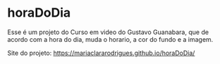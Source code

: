# horaDoDia
Esse é um projeto do Curso em video do Gustavo Guanabara, que de acordo com a hora do dia, muda o horario, a cor do fundo e a imagem.

Site do projeto: https://mariaclararodrigues.github.io/horaDoDia/
